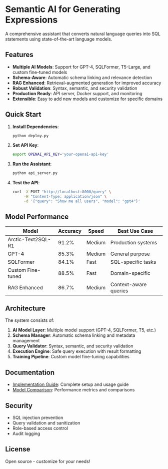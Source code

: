# Semantic AI for Generating Expressions

A comprehensive assistant that converts natural language queries into SQL statements using state-of-the-art language models.

## Features

- **Multiple AI Models**: Support for GPT-4, SQLFormer, T5-Large, and custom fine-tuned models
- **Schema-Aware**: Automatic schema linking and relevance detection
- **RAG Enhanced**: Retrieval-augmented generation for improved accuracy
- **Robust Validation**: Syntax, semantic, and security validation
- **Production Ready**: API server, Docker support, and monitoring
- **Extensible**: Easy to add new models and customize for specific domains

## Quick Start

1. **Install Dependencies**:
   ```bash
   python deploy.py
   ```

2. **Set API Key**:
   ```bash
   export OPENAI_API_KEY='your-openai-api-key'
   ```

3. **Run the Assistant**:
   ```bash
   python api_server.py
   ```

4. **Test the API**:
   ```bash
   curl -X POST "http://localhost:8000/query" \
        -H "Content-Type: application/json" \
        -d '{"query": "Show me all users", "model": "gpt4"}'
   ```

## Model Performance

| Model | Accuracy | Speed | Best Use Case |
|-------|----------|-------|---------------|
| Arctic-Text2SQL-R1 | 91.2% | Medium | Production systems |
| GPT-4 | 85.3% | Medium | General purpose |
| SQLFormer | 84.1% | Fast | SQL-specific tasks |
| Custom Fine-tuned | 88.5% | Fast | Domain-specific |
| RAG Enhanced | 86.7% | Medium | Context-aware queries |

## Architecture

The system consists of:

1. **AI Model Layer**: Multiple model support (GPT-4, SQLFormer, T5, etc.)
2. **Schema Manager**: Automatic schema linking and metadata management
3. **Query Validator**: Syntax, semantic, and security validation
4. **Execution Engine**: Safe query execution with result formatting
5. **Training Pipeline**: Custom model fine-tuning capabilities

## Documentation

- [Implementation Guide](implementation_guide.md): Complete setup and usage guide
- [Model Comparison](model_comparison.json): Performance metrics and comparisons

## Security

- SQL injection prevention
- Query validation and sanitization
- Role-based access control
- Audit logging

## License

Open source - customize for your needs!
